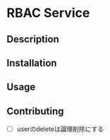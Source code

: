# RBAC Service

## Description

## Installation

## Usage

## Contributing

- [ ] userのdeleteは論理削除にする
